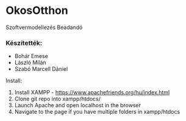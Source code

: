 # OkosOtthon

Szoftvermodellezés Beadandó

### Készítették:
  - Bohár Emese
  - László Milán
  - Szabó Marcell Dániel

Install:
  1. Install XAMPP - https://www.apachefriends.org/hu/index.html
  2. Clone git repo into xampp/htdocs/
  3. Launch Apache and open localhost in the browser
  4. Navigate to the page if you have multiple folders in xampp/htdocs
